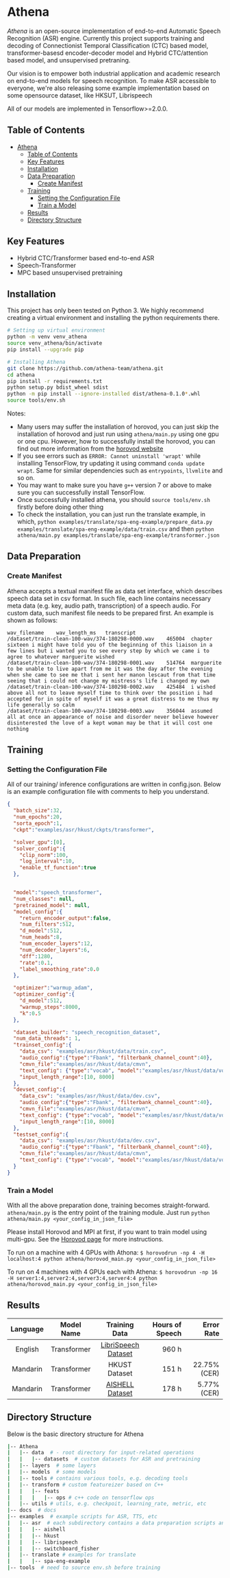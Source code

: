 
# Athena

*Athena* is an open-source implementation of end-to-end Automatic Speech Recognition (ASR) engine. Currently this project supports training and decoding of Connectionist Temporal Classification (CTC) based model, transformer-basesd encoder-decoder model and Hybrid CTC/attention based model, and unsupervised pretraning.

Our vision is to empower both industrial application and academic research on end-to-end models for speech recognition. To make ASR accessible to everyone, we're also releasing some example implementation based on some opensource dataset, like HKSUT, Librispeech

All of our models are implemented in Tensorflow>=2.0.0.

## Table of Contents

- [Athena](#athena)
  - [Table of Contents](#table-of-contents)
  - [Key Features](#key-features)
  - [Installation](#installation)
  - [Data Preparation](#data-preparation)
    - [Create Manifest](#create-manifest)
  - [Training](#training)
    - [Setting the Configuration File](#setting-the-configuration-file)
    - [Train a Model](#train-a-model)
  - [Results](#results)
  - [Directory Structure](#directory-structure)

## Key Features

- Hybrid CTC/Transformer based end-to-end ASR
- Speech-Transformer
- MPC based unsupervised pretraining

## Installation

This project has only been tested on Python 3. We highly recommend creating a virtual environment and installing the python requirements there.

```bash
# Setting up virtual environment
python -m venv venv_athena
source venv_athena/bin/activate
pip install --upgrade pip

# Installing Athena
git clone https://github.com/athena-team/athena.git
cd athena
pip install -r requirements.txt
python setup.py bdist_wheel sdist
python -m pip install --ignore-installed dist/athena-0.1.0*.whl
source tools/env.sh
```

Notes:
- Many users may suffer the installation of horovod, you can just skip the installation of horovod and just run using `athena/main.py` using one gpu or one cpu. However, how to successfully install the horovod, you can find out more information from the [horovod website](https://github.com/horovod/horovod#install)
- If you see errors such as `ERROR: Cannot uninstall 'wrapt'` while installing TensorFlow, try updating it using command `conda update wrapt`. Same for similar dependencies such as `entrypoints`, `llvmlite` and so on.
- You may want to make sure you have `g++` version 7 or above to make sure you can successfully install TensorFlow.
- Once successfully installed athena, you should `source tools/env.sh` firstly before doing other thing
- To check the installation, you can just run the translate example, in which, `python examples/translate/spa-eng-example/prepare_data.py examples/translate/spa-eng-example/data/train.csv` and then `python athena/main.py examples/translate/spa-eng-example/transformer.json`

## Data Preparation

### Create Manifest

Athena accepts a textual manifest file as data set interface, which describes speech data set in csv format. In such file, each line contains necessary meta data (e.g. key, audio path, transcription) of a speech audio. For custom data, such manifest file needs to be prepared first. An example is shown as follows:

```csv
wav_filename	wav_length_ms	transcript
/dataset/train-clean-100-wav/374-180298-0000.wav	465004	chapter sixteen i might have told you of the beginning of this liaison in a few lines but i wanted you to see every step by which we came i to agree to whatever marguerite wished
/dataset/train-clean-100-wav/374-180298-0001.wav	514764	marguerite to be unable to live apart from me it was the day after the evening when she came to see me that i sent her manon lescaut from that time seeing that i could not change my mistress's life i changed my own
/dataset/train-clean-100-wav/374-180298-0002.wav	425484	i wished above all not to leave myself time to think over the position i had accepted for in spite of myself it was a great distress to me thus my life generally so calm
/dataset/train-clean-100-wav/374-180298-0003.wav	356044	assumed all at once an appearance of noise and disorder never believe however disinterested the love of a kept woman may be that it will cost one nothing
```

## Training

### Setting the Configuration File

All of our training/ inference configurations are written in config.json. Below is an example configuration file with comments to help you understand.

```json
{
  "batch_size":32,
  "num_epochs":20,
  "sorta_epoch":1,
  "ckpt":"examples/asr/hkust/ckpts/transformer",

  "solver_gpu":[0],
  "solver_config":{
    "clip_norm":100,
    "log_interval":10,
    "enable_tf_function":true
  },


  "model":"speech_transformer",
  "num_classes": null,
  "pretrained_model": null,
  "model_config":{
    "return_encoder_output":false,
    "num_filters":512,
    "d_model":512,
    "num_heads":8,
    "num_encoder_layers":12,
    "num_decoder_layers":6,
    "dff":1280,
    "rate":0.1,
    "label_smoothing_rate":0.0
  },

  "optimizer":"warmup_adam",
  "optimizer_config":{
    "d_model":512,
    "warmup_steps":8000,
    "k":0.5
  },

  "dataset_builder": "speech_recognition_dataset",
  "num_data_threads": 1,
  "trainset_config":{
    "data_csv": "examples/asr/hkust/data/train.csv",
    "audio_config":{"type":"Fbank", "filterbank_channel_count":40},
    "cmvn_file":"examples/asr/hkust/data/cmvn",
    "text_config": {"type":"vocab", "model":"examples/asr/hkust/data/vocab"},
    "input_length_range":[10, 8000]
  },
  "devset_config":{
    "data_csv": "examples/asr/hkust/data/dev.csv",
    "audio_config":{"type":"Fbank", "filterbank_channel_count":40},
    "cmvn_file":"examples/asr/hkust/data/cmvn",
    "text_config": {"type":"vocab", "model":"examples/asr/hkust/data/vocab"},
    "input_length_range":[10, 8000]
  },
  "testset_config":{
    "data_csv": "examples/asr/hkust/data/dev.csv",
    "audio_config":{"type":"Fbank", "filterbank_channel_count":40},
    "cmvn_file":"examples/asr/hkust/data/cmvn",
    "text_config": {"type":"vocab", "model":"examples/asr/hkust/data/vocab"}
  }
}
```

### Train a Model

With all the above preparation done, training becomes straight-forward. `athena/main.py` is the entry point of the training module. Just run `python athena/main.py <your_config_in_json_file>`

Please install Horovod and MPI at first, if you want to train model using multi-gpu. See the [Horovod page](https://github.com/horovod/horovod) for more instructions.

To run on a machine with 4 GPUs with Athona:
`$ horovodrun -np 4 -H localhost:4 python athena/horovod_main.py <your_config_in_json_file>`

To run on 4 machines with 4 GPUs each with Athena:
`$ horovodrun -np 16 -H server1:4,server2:4,server3:4,server4:4 python athena/horovod_main.py <your_config_in_json_file>`

## Results

Language  | Model Name | Training Data | Hours of Speech | Error Rate
:-----------: | :------------: | :----------: |  -------: | -------:
English  | Transformer | [LibriSpeech Dataset](http://www.openslr.org/12/) | 960 h |
Mandarin | Transformer | HKUST Dataset | 151 h | 22.75% (CER)
Mandarin | Transformer | [AISHELL Dataset](http://www.openslr.org/33/) | 178 h | 5.77% (CER)

## Directory Structure

Below is the basic directory structure for Athena

```bash
|-- Athena
|   |-- data  # - root directory for input-related operations
|   |   |-- datasets  # custom datasets for ASR and pretraining
|   |-- layers  # some layers
|   |-- models  # some models
|   |-- tools # contains various tools, e.g. decoding tools
|   |-- transform # custom featureizer based on C++
|   |   |-- feats
|   |   |   |-- ops # c++ code on tensorflow ops
|   |-- utils # utils, e.g. checkpoit, learning_rate, metric, etc
|-- docs  # docs
|-- examples  # example scripts for ASR, TTS, etc
|   |-- asr  # each subdirectory contains a data preparation scripts and a run script for the task
|   |   |-- aishell
|   |   |-- hkust
|   |   |-- librispeech
|   |   |-- switchboard_fisher
|   |-- translate # examples for translate
|   |   |-- spa-eng-example
|-- tools  # need to source env.sh before training
```
